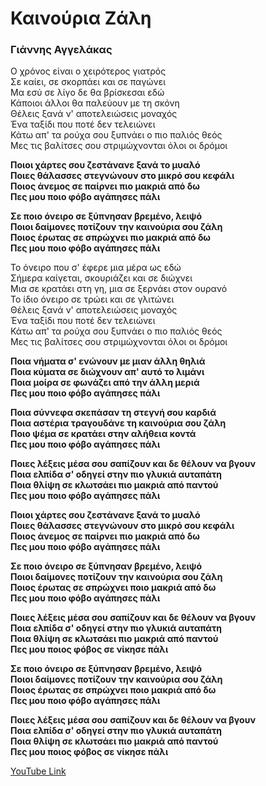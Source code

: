 # Καινούρια Ζάλη #
### Γιάννης Αγγελάκας ###

Ο χρόνος είναι ο χειρότερος γιατρός  
Σε καίει, σε σκορπάει και σε παγώνει  
Μα εσύ σε λίγο δε θα βρίσκεσαι εδώ  
Κάποιοι άλλοι θα παλεύουν με τη σκόνη  
Θέλεις ξανά ν' αποτελειώσεις μοναχός  
Ένα ταξίδι που ποτέ δεν τελειώνει  
Κάτω απ' τα ρούχα σου ξυπνάει ο πιο παλιός θεός  
Μες τις βαλίτσες σου στριμώχνονται όλοι οι δρόμοι  

**Ποιοι χάρτες σου ζεστάνανε ξανά το μυαλό  
Ποιες θάλασσες στεγνώνουν στο μικρό σου κεφάλι  
Ποιος άνεμος σε παίρνει πιο μακριά από δω  
Πες μου ποιο φόβο αγάπησες πάλι**

**Σε ποιο όνειρο σε ξύπνησαν βρεμένο, λειψό  
Ποιοι δαίμονες ποτίζουν την καινούρια σου ζάλη  
Ποιος έρωτας σε σπρώχνει πιο μακριά από δω  
Πες μου ποιο φόβο αγάπησες πάλι**

Το όνειρο που σ' έφερε μια μέρα ως εδώ  
Σήμερα καίγεται, σκουριάζει και σε διώχνει  
Μια σε κρατάει στη γη, μια σε ξερνάει στον ουρανό  
Το ίδιο όνειρο σε τρώει και σε γλιτώνει  
Θέλεις ξανά ν' αποτελειώσεις μοναχός  
Ένα ταξίδι που ποτέ δεν τελειώνει  
Κάτω απ' τα ρούχα σου ξυπνάει ο πιο παλιός θεός  
Μες τις βαλίτσες σου στριμώχνονται όλοι οι δρόμοι  

**Ποια νήματα σ' ενώνουν με μιαν άλλη θηλιά  
Ποια κύματα σε διώχνουν απ' αυτό το λιμάνι  
Ποια μοίρα σε φωνάζει από την άλλη μεριά  
Πες μου ποιο φόβο αγάπησες πάλι**  

**Ποια σύννεφα σκεπάσαν τη στεγνή σου καρδιά  
Ποια αστέρια τραγουδάνε τη καινούρια σου ζάλη  
Ποιο ψέμα σε κρατάει στην αλήθεια κοντά  
Πες μου ποιο φόβο αγάπησες πάλι**  

**Ποιες λέξεις μέσα σου σαπίζουν και δε θέλουν να βγουν  
Ποια ελπίδα σ' οδηγεί στην πιο γλυκιά αυταπάτη  
Ποια θλίψη σε κλωτσάει πιο μακριά από παντού  
Πες μου ποιο φόβο αγάπησες πάλι**  

**Ποιοι χάρτες σου ζεστάνανε ξανά το μυαλό  
Ποιες θάλασσες στεγνώνουν στο μικρό σου κεφάλι  
Ποιος άνεμος σε παίρνει πιο μακριά από δω  
Πες μου ποιο φόβο αγάπησες πάλι**  

**Σε ποιο όνειρο σε ξύπνησαν βρεμένο, λειψό  
Ποιοι δαίμονες ποτίζουν την καινούρια σου ζάλη  
Ποιος έρωτας σε σπρώχνει ποιο μακριά από δω  
Πες μου ποιο φόβο αγάπησες πάλι**  

**Ποιες λέξεις μέσα σου σαπίζουν και δε θέλουν να βγουν  
Ποια ελπίδα σ' οδηγεί στην πιο γλυκιά αυταπάτη  
Ποια θλίψη σε κλωτσάει πιο μακριά από παντού  
Πες μου ποιος φόβος σε νίκησε πάλι**  

**Σε ποιο όνειρο σε ξύπνησαν βρεμένο, λειψό  
Ποιοι δαίμονες ποτίζουν την καινούρια σου ζάλη  
Ποιος έρωτας σε σπρώχνει ποιο μακριά από δω  
Πες μου ποιο φόβο αγάπησες πάλι**  

**Ποιες λέξεις μέσα σου σαπίζουν και δε θέλουν να βγουν  
Ποια ελπίδα σ' οδηγεί στην πιο γλυκιά αυταπάτη  
Ποια θλίψη σε κλωτσάει πιο μακριά από παντού  
Πες μου ποιος φόβος σε νίκησε πάλι**  

[YouTube Link](https://www.youtube.com/watch?v=ltdD8XDdNrI&list=RDltdD8XDdNrI&start_radio=1)
